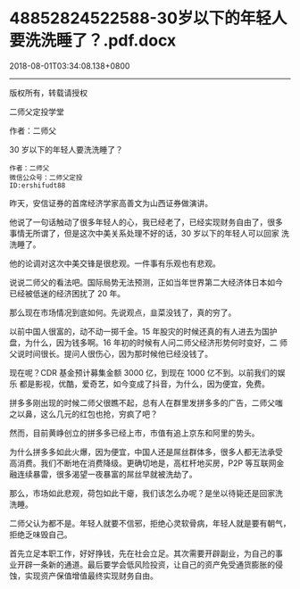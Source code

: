 # 48852824522588-30岁以下的年轻人要洗洗睡了？.pdf.docx

2018-08-01T03:34:08.138+0800

----

版权所有，转载请授权

二师父定投学堂

作者：二师父

30 岁以下的年轻人要洗洗睡了？ 

	作者：二师父   
	微信公众号：二师父定投   
	ID:ershifudt88   
昨天，安信证券的首席经济学家高善文为山西证券做演讲。 

他说了一句话触动了很多年轻人的心，我已经老了，已经实现财务自由了，很多 事情无所谓了，但是这次中美关系处理不好的话，30 岁以下的年轻人可以回家 洗洗睡了。 

他的论调对这次中美交锋是很悲观。一件事有乐观也有悲观。 

说说二师父的看法吧。国际局势无法预测，正如当年世界第二大经济体日本如今 已经被低迷的经济困扰了 20 年。 

那么现在市场情况到底如何。先说观点，韭菜没钱了，真的穷了。 

以前中国人很富的，动不动一掷千金。15 年股灾的时候还真的有人进去为国护 盘，为什么，因为钱多啊。16 年初的时候有人问二师父经济形势何时变好，二 师父说时间很长。提问人很伤心，因为那时候他已经没钱了。 

现在呢？CDR 基金预计募集金额 3000 亿，到现在 1000 亿不到。以前我们的娱乐 都是影视，优酷，爱奇艺，如今变成了抖音，为什么，因为便宜，免费。 

拼多多刚出现的时候二师父很瞧不起，总有人在群里发拼多多的广告，二师父嗤 之以鼻，这么几元的红包也抢，穷疯了吧？ 

然而，目前黄峥创立的拼多多已经上市，市值有追上京东和阿里的势头。 

为什么拼多多如此火爆，因为便宜，中国人还是屌丝群体多，很多人都无法承受 高消费。我们不断地在消费降级。更确切地是，高杠杆地买房，P2P 等互联网金 融连续暴雷，很多渴望一夜暴富的屌丝早就被洗劫了。 

那么，市场如此悲观，荷包如此干瘪，我们该怎么办呢？是坐以待毙还是回家洗 洗睡。 

二师父认为都不是。年轻人就要不信邪，拒绝心灵软骨病，年轻人就是要有朝气，拒绝乏味毁自己。 

首先立足本职工作，好好挣钱，先在社会立足。其次需要开辟副业，为自己的事 业开辟一条新的通道。最后要学会低风险投资，让自己的资产免受通货膨胀的侵 蚀，实现资产保值增值最终实现财务自由。 


